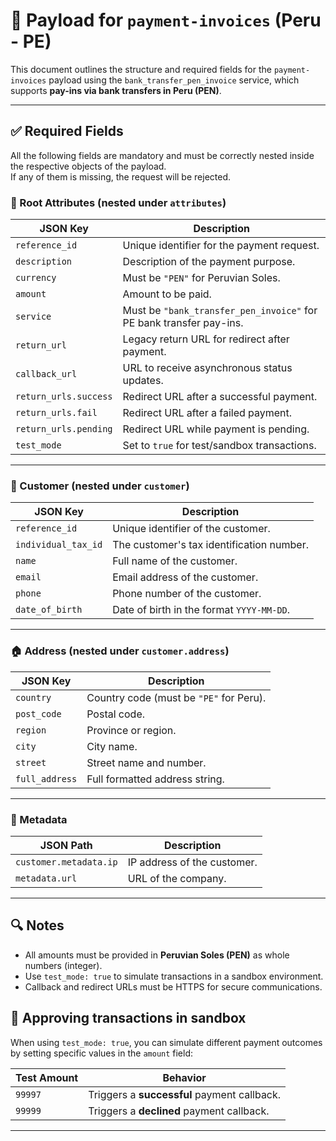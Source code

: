# 📄 Payload for `payment-invoices` (Peru - PE)

This document outlines the structure and required fields for the `payment-invoices` payload using the `bank_transfer_pen_invoice` service, which supports **pay-ins via bank transfers in Peru (PEN)**.

---

## ✅ Required Fields

All the following fields are mandatory and must be correctly nested inside the respective objects of the payload.  
If any of them is missing, the request will be rejected.

### 🧾 Root Attributes (nested under `attributes`)

| JSON Key             | Description                                                                 |
|----------------------|-----------------------------------------------------------------------------|
| `reference_id`       | Unique identifier for the payment request.                                  |
| `description`        | Description of the payment purpose.                                         |
| `currency`           | Must be `"PEN"` for Peruvian Soles.                                         |
| `amount`             | Amount to be paid.                                                          |
| `service`            | Must be `"bank_transfer_pen_invoice"` for PE bank transfer pay-ins.         |
| `return_url`         | Legacy return URL for redirect after payment.                               |
| `callback_url`       | URL to receive asynchronous status updates.                                 |
| `return_urls.success`| Redirect URL after a successful payment.                                    |
| `return_urls.fail`   | Redirect URL after a failed payment.                                        |
| `return_urls.pending`| Redirect URL while payment is pending.                                      |
| `test_mode`          | Set to `true` for test/sandbox transactions.                                |

---

### 👤 Customer (nested under `customer`)

| JSON Key             | Description                                                             |
|----------------------|-------------------------------------------------------------------------|
| `reference_id`       | Unique identifier of the customer.                                      |
| `individual_tax_id`  | The customer's tax identification number.                               |
| `name`               | Full name of the customer.                                              |
| `email`              | Email address of the customer.                                          |
| `phone`              | Phone number of the customer.                                           |
| `date_of_birth`      | Date of birth in the format `YYYY-MM-DD`.                               |

---

### 🏠 Address (nested under `customer.address`)

| JSON Key         | Description                                                                 |
|------------------|-----------------------------------------------------------------------------|
| `country`        | Country code (must be `"PE"` for Peru).                                     |
| `post_code`      | Postal code.                                                                |
| `region`         | Province or region.                                                         |
| `city`           | City name.                                                                  |
| `street`         | Street name and number.                                                     |
| `full_address`   | Full formatted address string.                                              |

---

### 🧩 Metadata

| JSON Path                     | Description                                                   |
|-------------------------------|---------------------------------------------------------------|
| `customer.metadata.ip`        | IP address of the customer.                                   |
| `metadata.url`                | URL of the company.                |

---

## 🔍 Notes

- All amounts must be provided in **Peruvian Soles (PEN)** as whole numbers (integer).
- Use `test_mode: true` to simulate transactions in a sandbox environment.
- Callback and redirect URLs must be HTTPS for secure communications.

## 🎯 Approving transactions in sandbox

When using `test_mode: true`, you can simulate different payment outcomes by setting specific values in the `amount` field:

| Test Amount    | Behavior                                    |
|----------------|---------------------------------------------|
| `99997`        | Triggers a **successful** payment callback. |
| `99999`        | Triggers a **declined** payment callback.   |

---
